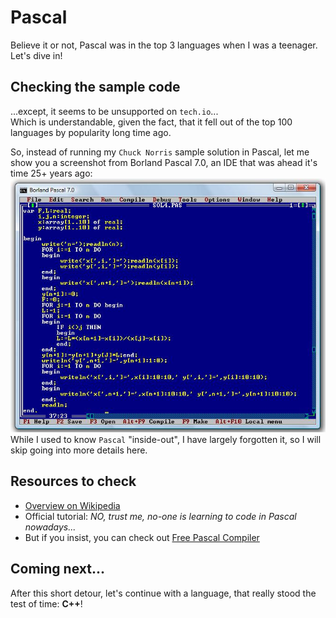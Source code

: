 # Pascal

Believe it or not, Pascal was in the top 3 languages when I was a teenager. Let's dive in!

## Checking the sample code

...except, it seems to be unsupported on `tech.io`...\
Which is understandable, given the fact, that it fell out of the top 100 languages by popularity long time ago.

So, instead of running my `Chuck Norris` sample solution in Pascal, let me show you a screenshot from Borland Pascal 7.0, an IDE that was ahead it's time 25+ years ago:
![Borland Pascal](../pic/borlandpascal.jpg)
While I used to know `Pascal` "inside-out", I have largely forgotten it, so I will skip going into more details here.

## Resources to check

- [Overview on Wikipedia](https://en.wikipedia.org/wiki/Pascal_(programming_language))
- Official tutorial: _NO, trust me, no-one is learning to code in Pascal nowadays..._
- But if you insist, you can check out [Free Pascal Compiler](https://www.freepascal.org/docs.html)

## Coming next...

After this short detour, let's continue with a language, that really stood the test of time: **C++**!
